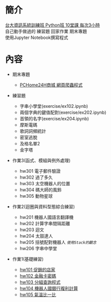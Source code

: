 # 簡介
[台大資訊系統訓練班 Python班 10堂課 每次3小時](https://train.csie.ntu.edu.tw/train/course.php?id=2169)  
自己動手做過的 練習題 回家作業 期末專題  
使用Jupyter Notebook撰寫程式  

# 內容
- 期末專題 
    - [PCHome24H商城 網頁爬蟲程式](PCHome24_Project/)

- 練習題
    - 字串小學堂(exercise/ex102.ipynb)
    - 兩個字典的鍵值配對(exercise/ex202.ipynb)
    - 首領的名字(exercise/ex204.ipynb)
    - 摩斯電碼
    - 歌詞詞頻統計
    - 密室逃脫
    - 及格名單2
    - 金字塔

- 作業3(函式、模組與例外處理)
    - hw301 電子郵件驗證
    - hw302 過了多久
    - hw303 太空機器人的位置
    - hw304 碼大師的風鈴
    - hw305 動物星球

- 作業2(迴圈與資料型態綜合練習)
    - hw201 機器人國語言翻譯機
    - hw202 計算字串間隔距離
    - hw203 迴文
    - hw204 太鼓達人
    - hw205 括號配對機器人 *`使用Stack的觀念`*
    - hw206 字串中學堂

- 作業1(基礎練習)
    - [hw101 促銷的店家](hw1/hw101.ipynb)
    - [hw102 金融卡密碼](hw1/hw102.ipynb)
    - [hw103 分組查詢程式](hw1/hw103.ipynb)
    - [hw104 機器人國銀行複利計算](hw1/hw104.ipynb)
    - [hw105 氣溫比一比](hw1/hw105.ipynb)

